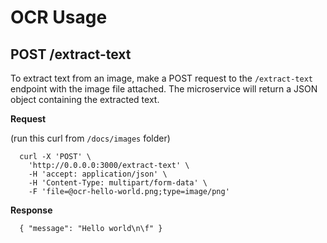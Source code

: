 # OCR Usage

## POST /extract-text

To extract text from an image, make a POST request to the `/extract-text` endpoint with the image file attached. The microservice will return a JSON object containing the extracted text.

**Request**

(run this curl from `/docs/images` folder)

      curl -X 'POST' \
        'http://0.0.0.0:3000/extract-text' \
        -H 'accept: application/json' \
        -H 'Content-Type: multipart/form-data' \
        -F 'file=@ocr-hello-world.png;type=image/png'

**Response**

      { "message": "Hello world\n\f" }

